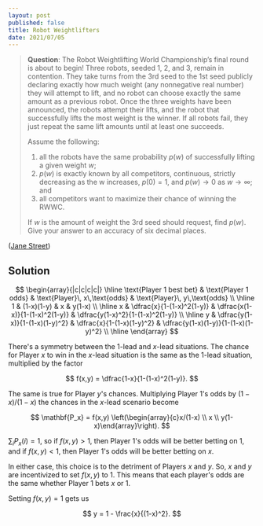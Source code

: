 ```yaml
---
layout: post
published: false
title: Robot Weightlifters
date: 2021/07/05
---
```


>**Question**: The Robot Weightlifting World Championship’s final round is about to begin! Three robots, seeded 1, 2, and 3, remain in contention. They take turns from the 3rd seed to the 1st seed publicly declaring exactly how much weight (any nonnegative real number) they will attempt to lift, and no robot can choose exactly the same amount as a previous robot. Once the three weights have been announced, the robots attempt their lifts, and the robot that successfully lifts the most weight is the winner. If all robots fail, they just repeat the same lift amounts until at least one succeeds.
>
>Assume the following:
>
>1. all the robots have the same probability $p(w)$ of successfully lifting a given weight $w$;
>2. $p(w)$ is exactly known by all competitors, continuous, strictly decreasing as the w increases, $p(0) = 1,$ and $p(w) \rightarrow 0$ as $w \rightarrow \infty$; and
>3. all competitors want to maximize their chance of winning the RWWC.
>
>If $w$ is the amount of weight the 3rd seed should request, find $p(w).$ Give your answer to an accuracy of six decimal places.

<!--more-->

([Jane Street](https://www.janestreet.com/puzzles/robot-weightlifting-index/))

## Solution

$$
\begin{array}{|c|c|c|c|} \hline
\text{Player 1 best bet} & \text{Player 1 odds} & \text{Player}\, x\,\text{odds} & \text{Player}\, y\,\text{odds} \\ \hline
1 & (1-x)(1-y) & x & y(1-x) \\ \hline
x & \dfrac{x}{1-(1-x)^2(1-y)} & \dfrac{x(1-x)}{1-(1-x)^2(1-y)} & \dfrac{y(1-x)^2}{1-(1-x)^2(1-y)} \\ \hline
y & \dfrac{y(1-x)}{1-(1-x)(1-y)^2} & \dfrac{x}{1-(1-x)(1-y)^2} & \dfrac{y(1-x)(1-y)}{1-(1-x)(1-y)^2} \\ \hline
\end{array}
$$

There's a symmetry between the $1$-lead and $x$-lead situations. The chance for Player $x$ to win in the $x$-lead situation is the same as the $1$-lead situation, multiplied by the factor

$$ f(x,y) = \dfrac{1-x}{1-(1-x)^2(1-y)}. $$

The same is true for Player $y$'s chances. Multiplying Player 1's odds by $(1-x)/(1-x)$ the chances in the $x$-lead scenario become

$$ \mathbf{P_x} = f(x,y) \left(\begin{array}{c}x/(1-x) \\ x \\ y(1-x)\end{array}\right). $$

$\sum_i P_x(i) = 1,$ so if $f(x,y) > 1,$ then Player 1's odds will be better betting on $1,$ and if $f(x,y) < 1,$ then Player $1$'s odds will be better betting on $x.$ 

In either case, this choice is to the detriment of Players $x$ and $y.$ So, $x$ and $y$ are incentivized to set $f(x,y)$ to $1.$ This means that each player's odds are the same whether Player 1 bets $x$ or $1.$

Setting $f(x,y) = 1$ gets us

$$ y = 1 - \frac{x}{(1-x)^2}. $$




<br>
